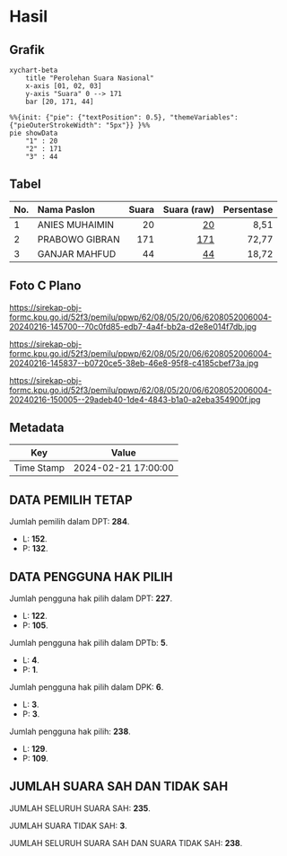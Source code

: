 # Hasil

## Grafik

```mermaid
xychart-beta
    title "Perolehan Suara Nasional"
    x-axis [01, 02, 03]
    y-axis "Suara" 0 --> 171
    bar [20, 171, 44]
```

```mermaid
%%{init: {"pie": {"textPosition": 0.5}, "themeVariables": {"pieOuterStrokeWidth": "5px"}} }%%
pie showData
    "1" : 20
    "2" : 171
    "3" : 44
```

## Tabel

| No. | Nama Paslon    | Suara | Suara (raw) | Persentase |
|:--- |:-------------- | -----:| -----------:| ----------:|
| 1   | ANIES MUHAIMIN | 20    | [20][p-1]   | 8,51       |
| 2   | PRABOWO GIBRAN | 171   | [171][p-2]  | 72,77      |
| 3   | GANJAR MAHFUD  | 44    | [44][p-3]   | 18,72      |


[p-1]: https://github.com/gigit-pemilu/pemilu-2024/blob/main/pilpres/hitung-suara/sub/62-kalimantan-tengah/sub/08-sukamara/sub/05-permata-kecubung/sub/2006-natai-kondang/sub/004-tps/sub/paslon-1.txt
[p-2]: https://github.com/gigit-pemilu/pemilu-2024/blob/main/pilpres/hitung-suara/sub/62-kalimantan-tengah/sub/08-sukamara/sub/05-permata-kecubung/sub/2006-natai-kondang/sub/004-tps/sub/paslon-2.txt
[p-3]: https://github.com/gigit-pemilu/pemilu-2024/blob/main/pilpres/hitung-suara/sub/62-kalimantan-tengah/sub/08-sukamara/sub/05-permata-kecubung/sub/2006-natai-kondang/sub/004-tps/sub/paslon-3.txt

## Foto C Plano

https://sirekap-obj-formc.kpu.go.id/52f3/pemilu/ppwp/62/08/05/20/06/6208052006004-20240216-145700--70c0fd85-edb7-4a4f-bb2a-d2e8e014f7db.jpg

https://sirekap-obj-formc.kpu.go.id/52f3/pemilu/ppwp/62/08/05/20/06/6208052006004-20240216-145837--b0720ce5-38eb-46e8-95f8-c4185cbef73a.jpg

https://sirekap-obj-formc.kpu.go.id/52f3/pemilu/ppwp/62/08/05/20/06/6208052006004-20240216-150005--29adeb40-1de4-4843-b1a0-a2eba354900f.jpg


## Metadata

| Key        | Value               |
| ---------- | ------------------- |
| Time Stamp | 2024-02-21 17:00:00 |


## DATA PEMILIH TETAP

Jumlah pemilih dalam DPT: **284**.
 * L: **152**.
 * P: **132**.

## DATA PENGGUNA HAK PILIH

Jumlah pengguna hak pilih dalam DPT: **227**.
 * L: **122**.
 * P: **105**.

Jumlah pengguna hak pilih dalam DPTb: **5**.
 * L: **4**.
 * P: **1**.

Jumlah pengguna hak pilih dalam DPK: **6**.
 * L: **3**.
 * P: **3**.

Jumlah pengguna hak pilih: **238**.
 * L: **129**.
 * P: **109**.

## JUMLAH SUARA SAH DAN TIDAK SAH

JUMLAH SELURUH SUARA SAH: **235**.

JUMLAH SUARA TIDAK SAH: **3**.

JUMLAH SELURUH SUARA SAH DAN SUARA TIDAK SAH: **238**.


